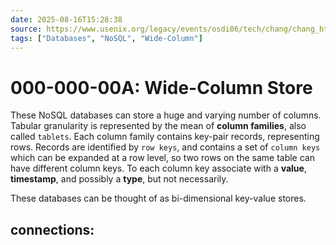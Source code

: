 ```yaml
---
date: 2025-08-16T15:28:38
source: https://www.usenix.org/legacy/events/osdi06/tech/chang/chang_html/index.html
tags: ["Databases", "NoSQL", "Wide-Column"]
---
```


# 000-000-00A: Wide-Column Store

These NoSQL databases can store a huge and varying number of columns.
Tabular granularity is represented by the mean of **column families**, also called `tablets`.
Each column family contains key-pair records, representing rows.
Records are identified by `row keys`, and contains a set of `column keys` which can be expanded at a row level, so two rows on the same table can have different column keys.
To each column key associate with a **value**, **timestamp**, and possibly a **type**, but not necessarily.

These databases can be thought of as bi-dimensional key-value stores.

## connections:
<!-- Example
[anchor]: <link> "title"
-->
